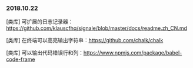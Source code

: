 ### 2018.10.22

[类库] 可扩展的日志记录器：<https://github.com/klauscfhq/signale/blob/master/docs/readme.zh_CN.md>

[类库] 在终端可以高亮输出字符串：<https://github.com/chalk/chalk>

[类库] 可以输出代码错误行和列：<https://www.npmjs.com/package/babel-code-frame>
